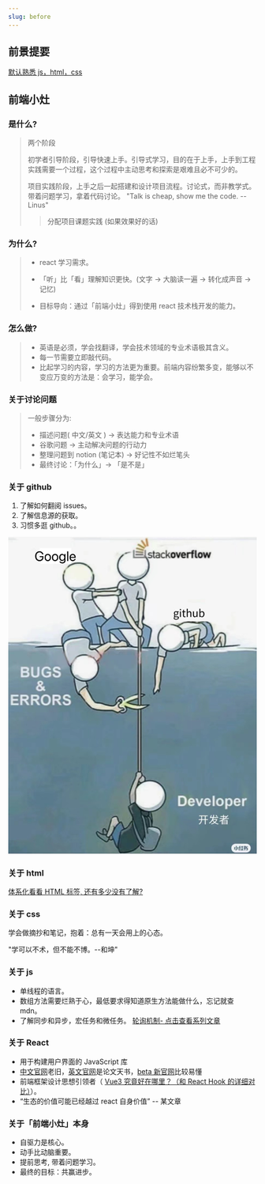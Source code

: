 ```yaml
---
slug: before
---
```


## 前景提要

<u>默认熟悉 js，html，css</u>

## 前端小灶

### 是什么?

> 两个阶段
>
> 初学者引导阶段，引导快速上手。引导式学习，目的在于上手，上手到工程实践需要一个过程，这个过程中主动思考和探索是艰难且必不可少的。
>
> 项目实践阶段，上手之后一起搭建和设计项目流程。讨论式，而非教学式。带着问题学习，拿着代码讨论。 "Talk is cheap, show me the code. -- Linus"
>
> > 分配项目课题实践 (如果效果好的话)

### 为什么?

> - react 学习需求。
>
> - 「听」比「看」理解知识更快。(文字 -> 大脑读一遍 -> 转化成声音 -> 记忆)
>
> - 目标导向：通过「前端小灶」得到使用 react 技术栈开发的能力。

### 怎么做?

> - 英语是必须，学会找翻译，学会技术领域的专业术语极其含义。
> - 每一节需要立即敲代码。
> - 比起学习的内容，学习的方法更为重要。前端内容纷繁多变，能够以不变应万变的方法是：会学习，能学会。

### 关于讨论问题

> 一般步骤分为:
>
> - 描述问题( 中文/英文 ) -> 表达能力和专业术语
> - 谷歌问题 -> 主动解决问题的行动力
> - 整理问题到 notion (笔记本) -> 好记性不如烂笔头
> - 最终讨论：「为什么」-> 「是不是」

### 关于 github

1. 了解如何翻阅 issues。
2. 了解信息源的获取。
3. 习惯多逛 github。。

![image-20221205233339283](./0-开始之前.assets/image-20221205233339283.png)

### 关于 html

[体系化看看 HTML 标签, 还有多少没有了解?](https://julesblom.com/writing/html-elements)

### 关于 css

学会做摘抄和笔记，抱着：总有一天会用上的心态。

"学可以不术，但不能不博。--和坤"

### 关于 js

- 单线程的语言。
- 数组方法需要烂熟于心，最低要求得知道原生方法能做什么，忘记就查 mdn。
- 了解同步和异步，宏任务和微任务。 [轮询机制- 点击查看系列文章](https://dev.to/lydiahallie/series/3341Articles)

### 关于 React

- 用于构建用户界面的 JavaScript 库
- [中文官网](https://zh-hans.reactjs.org/)老旧，[英文官网](https://reactjs.org/)是论文天书，[beta 新官网](https://beta.reactjs.org/)比较易懂
- 前端框架设计思想引领者（ [Vue3 究竟好在哪里？（和 React Hook 的详细对比）](https://zhuanlan.zhihu.com/p/133819602)）。
- “生态的价值可能已经越过 react 自身价值” -- 某文章

### 关于「前端小灶」本身

- 自驱力是核心。
- 动手比动脑重要。
- 提前思考, 带着问题学习。
- 最终的目标：共赢进步。
